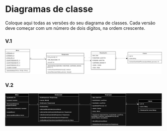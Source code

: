 # Diagramas de classe
Coloque aqui todas as versões do seu diagrama de classes. Cada versão deve começar com um número de dois dígitos, na ordem crescente.

### V.1
![Diagrama versão 1](Restaurante-v1.drawio.png)

### V.2
![Diagrama versão 2](Restaurante-v2.drawio.png)
